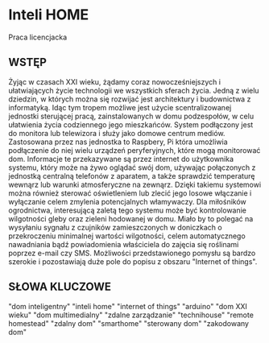 # Inteli HOME
Praca licencjacka

## WSTĘP
Żyjąc w czasach XXI wieku, żądamy coraz nowocześniejszych i ułatwiających życie technologii we wszystkich sferach życia. Jedną z wielu dziedzin, w których można się rozwijać jest architektury i budownictwa z informatyką.
Idąc tym tropem możliwe jest użycie scentralizowanej jednostki sterującej pracą, zainstalowanych w domu podzespołów, w celu ułatwienia życia codziennego jego mieszkańców.  System podłączony jest do monitora lub telewizora 
i służy jako domowe centrum mediów. Zastosowana przez nas jednostka to Raspbery, Pi która umożliwia podłączenie do niej wielu urządzeń peryferyjnych, które mogą monitorować dom. Informacje te przekazywane są przez internet
do użytkownika systemu, który może na żywo oglądać swój dom, używając połączonych z jednostką centralną telefonów z aparatem, a także sprawdzić temperaturę wewnąrz lub warunki atmosferyczne na zewnąrz. Dzięki takiemu systemowi można 
również sterować oświetleniem lub zlecić jego losowe włączanie i wyłączanie celem zmylenia potencjalnych włamywaczy. Dla miłośników ogrodnictwa, interesującą zaletą tego systemu może być kontrolowanie wilgotności gleby oraz
zieleni hodowanej w domu. Miało by to polegać na wysyłaniu sygnału z czujników zamieszczonych w doniczkach o przekroczeniu minimalnej wartości wilgotności, celem automatycznego nawadniania bądź 
powiadomienia właściciela do zajęcia się roślinami poprzez e-mail czy SMS. Możliwości przedstawionego pomysłu są bardzo szerokie i pozostawiają duże pole do popisu z obszaru "Internet of things".

## SŁOWA KLUCZOWE
"dom inteligentny" "inteli home" "internet of things" "arduino" "dom XXI wieku" "dom multimedialny" "zdalne zarządzanie" "technihouse" "remote homestead" "zdalny dom" "smarthome" "sterowany dom" "zakodowany dom"
